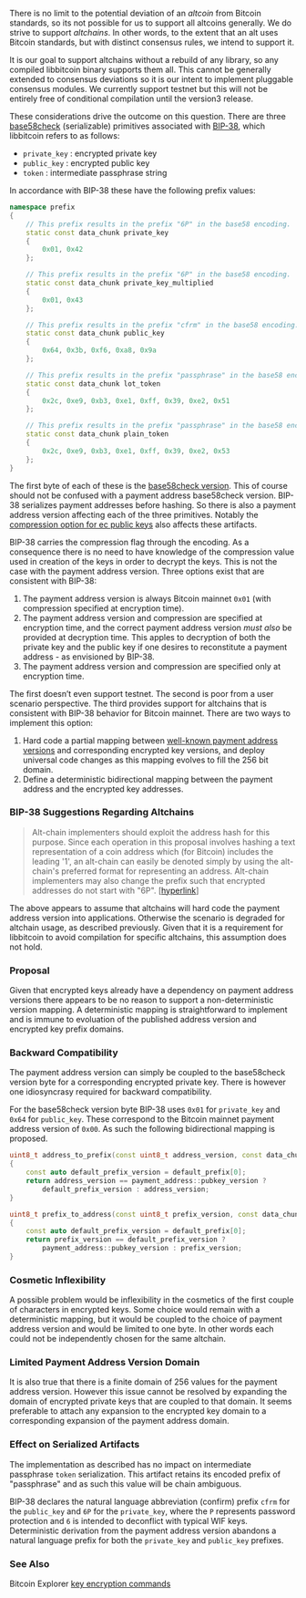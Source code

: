 There is no limit to the potential deviation of an *altcoin* from Bitcoin standards, so its not possible for us to support all altcoins generally. We do strive to support *altchains*. In other words, to the extent that an alt uses Bitcoin standards, but with distinct consensus rules, we intend to support it.

It is our goal to support altchains without a rebuild of any library, so any compiled libbitcoin binary supports them all. This cannot be generally extended to consensus deviations so it is our intent to implement pluggable consensus modules. We currently support testnet but this will not be entirely free of conditional compilation until the version3 release.

These considerations drive the outcome on this question. There are three [base58check](https://en.bitcoin.it/wiki/Base58Check_encoding) (serializable) primitives associated with [BIP-38](https://github.com/bitcoin/bips/blob/master/bip-0038.mediawiki), which libbitcoin refers to as follows:

* `private_key` : encrypted private key 
* `public_key` : encrypted public key
* `token` : intermediate passphrase string

In accordance with BIP-38 these have the following prefix values:
```cpp
namespace prefix
{
    // This prefix results in the prefix "6P" in the base58 encoding.
    static const data_chunk private_key
    {
        0x01, 0x42
    };

    // This prefix results in the prefix "6P" in the base58 encoding.
    static const data_chunk private_key_multiplied
    {
        0x01, 0x43
    };

    // This prefix results in the prefix "cfrm" in the base58 encoding.
    static const data_chunk public_key
    {
        0x64, 0x3b, 0xf6, 0xa8, 0x9a
    };

    // This prefix results in the prefix "passphrase" in the base58 encoding.
    static const data_chunk lot_token
    {
        0x2c, 0xe9, 0xb3, 0xe1, 0xff, 0x39, 0xe2, 0x51
    };

    // This prefix results in the prefix "passphrase" in the base58 encoding.
    static const data_chunk plain_token
    {
        0x2c, 0xe9, 0xb3, 0xe1, 0xff, 0x39, 0xe2, 0x53
    };
}
```
The first byte of each of these is the [base58check version](https://github.com/libbitcoin/libbitcoin-explorer/wiki/bx-base58check-encode#example-2). This of course should not be confused with a payment address base58check version. BIP-38 serializes payment addresses before hashing. So there is also a payment address version affecting each of the three primitives. Notably the [compression option for ec public keys](https://github.com/libbitcoin/libbitcoin-explorer/wiki/bx-ec-to-address#example-1) also affects these artifacts.

BIP-38 carries the compression flag through the encoding. As a consequence there is no need to have knowledge of the compression value used in creation of the keys in order to decrypt the keys. This is not the case with the payment address version. Three options exist that are consistent with BIP-38:

1. The payment address version is always Bitcoin mainnet `0x01` (with compression specified at encryption time).
2. The payment address version and compression are specified at encryption time, and the correct payment address version *must also* be provided at decryption time. This apples to decryption of both the private key and the public key if one desires to reconstitute a payment address - as envisioned by BIP-38.
3. The payment address version and compression are specified only at encryption time.

The first doesn’t even support testnet. The second is poor from a user scenario perspective. The third provides support for altchains that is consistent with BIP-38 behavior for Bitcoin mainnet. There are two ways to implement this option:

 1. Hard code a partial mapping between [well-known payment address versions](https://en.bitcoin.it/wiki/List_of_address_prefixes) and corresponding encrypted key versions, and deploy universal code changes as this mapping evolves to fill the 256 bit domain.
 2. Define a deterministic bidirectional mapping between the payment address and the encrypted key addresses.

### BIP-38 Suggestions Regarding Altchains
> Alt-chain implementers should exploit the address hash for this purpose. Since each operation in this proposal involves hashing a text representation of a coin address which (for Bitcoin) includes the leading '1', an alt-chain can easily be denoted simply by using the alt-chain's preferred format for representing an address. Alt-chain implementers may also change the prefix such that encrypted addresses do not start with "6P". [[hyperlink](https://github.com/bitcoin/bips/blob/master/bip-0038.mediawiki#suggestions-for-implementers-of-proposal-with-alt-chains)]

The above appears to assume that altchains will hard code the payment address version into applications. Otherwise the scenario is degraded for altchain usage, as described previously. Given that it is a requirement for libbitcoin to avoid compilation for specific altchains, this assumption does not hold.

### Proposal

Given that encrypted keys already have a dependency on payment address versions there appears to be no reason to support a non-deterministic version mapping. A deterministic mapping is straightforward to implement and is immune to evoluation of the published address version and encrypted key prefix domains.

### Backward Compatibility

The payment address version can simply be coupled to the base58check version byte for a corresponding encrypted private key. There is however one idiosyncrasy required for backward compatibility.

For the base58check version byte BIP-38 uses `0x01` for `private_key` and `0x64` for `public_key`. These correspond to the Bitcoin mainnet payment address version of `0x00`. As such the following bidirectional mapping is proposed.

```cpp
uint8_t address_to_prefix(const uint8_t address_version, const data_chunk& default_prefix)
{
    const auto default_prefix_version = default_prefix[0];
    return address_version == payment_address::pubkey_version ?
        default_prefix_version : address_version;
}

uint8_t prefix_to_address(const uint8_t prefix_version, const data_chunk& default_prefix)
{
    const auto default_prefix_version = default_prefix[0];
    return prefix_version == default_prefix_version ?
        payment_address::pubkey_version : prefix_version;
}
```

### Cosmetic Inflexibility

A possible problem would be inflexibility in the cosmetics of the first couple of characters in encrypted keys. Some choice would remain with a deterministic mapping, but it would be coupled to the choice of payment address version and would be limited to one byte. In other words each could not be independently chosen for the same altchain.

### Limited Payment Address Version Domain

It is also true that there is a finite domain of 256 values for the payment address version. However this issue cannot be resolved by expanding the domain of encrypted private keys that are coupled to that domain. It seems preferable to attach any expansion to the encrypted key domain to a corresponding expansion of the payment address domain.

### Effect on Serialized Artifacts
The implementation as described has no impact on intermediate passphrase `token` serialization. This artifact retains its encoded prefix of "passphrase" and as such this value will be chain ambiguous.

BIP-38 declares the natural language abbreviation (confirm) prefix `cfrm` for the `public_key` and `6P` for the `private_key`, where the `P` represents password protection and `6` is intended to deconflict with typical WIF keys. Deterministic derivation from the payment address version abandons a natural language prefix for both the `private_key` and `public_key` prefixes.

### See Also
Bitcoin Explorer [key encryption commands](https://github.com/libbitcoin/libbitcoin-explorer/wiki/Key-Encryption-Commands)